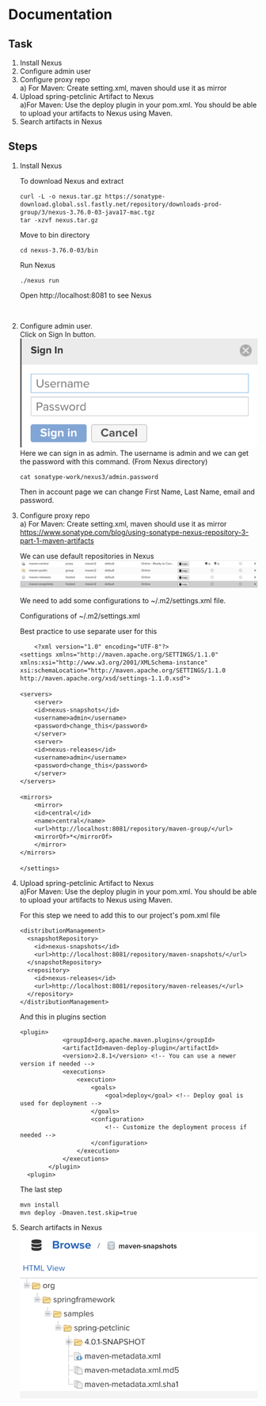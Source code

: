 # Documentation

## Task
1. Install Nexus
2. Configure admin user
3. Configure proxy repo <br/>
    a) For Maven: Create setting.xml, maven should use it as mirror <br/>
4. Upload spring-petclinic Artifact to Nexus<br/>
    a)For Maven: Use the deploy plugin in your pom.xml. You should be able to upload your artifacts to Nexus using Maven.<br/>
5. Search artifacts in Nexus

## Steps

1. Install Nexus

    To download Nexus and extract

    ```
    curl -L -o nexus.tar.gz https://sonatype-download.global.ssl.fastly.net/repository/downloads-prod-group/3/nexus-3.76.0-03-java17-mac.tgz
    tar -xzvf nexus.tar.gz
    ```
    
    Move to bin directory

    ```
    cd nexus-3.76.0-03/bin 
    ```
    Run Nexus
    ```
    ./nexus run
    ```
    Open http://localhost:8081 to see Nexus

<br/>

2. Configure admin user.<br/>
    Click on Sign In button.<br/>
    ![Screenshot](../screenshots/nexus-task/1.png)
    <br/>
    Here we can sign in as admin. The username is admin and we can get the password with this command. (From Nexus directory)

    ```
    cat sonatype-work/nexus3/admin.password
    ```
    Then in account page we can change First Name, Last Name, email and password.
    
3. Configure proxy repo <br/>
    a) For Maven: Create setting.xml, maven should use it as mirror <br/>
    https://www.sonatype.com/blog/using-sonatype-nexus-repository-3-part-1-maven-artifacts
    <br/>

    We can use default repositories in Nexus
    ![Screenshot](../screenshots/nexus-task/default.png)

    We need to add some configurations to ~/.m2/settings.xml file.<br/>

    Configurations of ~/.m2/settings.xml <br/>

    Best practice to use separate user for this
    ```
        <?xml version="1.0" encoding="UTF-8"?>
    <settings xmlns="http://maven.apache.org/SETTINGS/1.1.0"
    xmlns:xsi="http://www.w3.org/2001/XMLSchema-instance"
    xsi:schemaLocation="http://maven.apache.org/SETTINGS/1.1.0 http://maven.apache.org/xsd/settings-1.1.0.xsd">

    <servers>
        <server>
        <id>nexus-snapshots</id>
        <username>admin</username>
        <password>change_this</password>
        </server>
        <server>
        <id>nexus-releases</id>
        <username>admin</username>
        <password>change_this</password>
        </server>
    </servers>

    <mirrors>
        <mirror>
        <id>central</id>
        <name>central</name>
        <url>http://localhost:8081/repository/maven-group/</url>
        <mirrorOf>*</mirrorOf>
        </mirror>
    </mirrors>

    </settings>
    ```

4. Upload spring-petclinic Artifact to Nexus<br/>
    a)For Maven: Use the deploy plugin in your pom.xml. You should be able to upload your artifacts to Nexus using Maven.<br/>

    For this step we need to add this to our project's pom.xml file

    ```
    <distributionManagement>
      <snapshotRepository>
        <id>nexus-snapshots</id>
        <url>http://localhost:8081/repository/maven-snapshots/</url>
      </snapshotRepository>
      <repository>
        <id>nexus-releases</id>
        <url>http://localhost:8081/repository/maven-releases/</url>
      </repository>
    </distributionManagement>
    ```
    And this in plugins section
    ```
    <plugin>
                <groupId>org.apache.maven.plugins</groupId>
                <artifactId>maven-deploy-plugin</artifactId>
                <version>2.8.1</version> <!-- You can use a newer version if needed -->
                <executions>
                    <execution>
                        <goals>
                            <goal>deploy</goal> <!-- Deploy goal is used for deployment -->
                        </goals>
                        <configuration>
                            <!-- Customize the deployment process if needed -->
                        </configuration>
                    </execution>
                </executions>
            </plugin>
      <plugin>
    ```
    The last step 
    ```
    mvn install
    mvn deploy -Dmaven.test.skip=true
    ```

5. Search artifacts in Nexus
    ![Screenshot](../screenshots/nexus-task/11.png)
